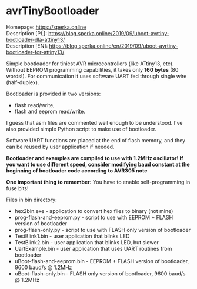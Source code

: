 avrTinyBootloader
=================
Homepage: https://sperka.online<br />
Description [PL]: https://blog.sperka.online/2019/09/uboot-avrtiny-bootloader-dla-attiny13/<br />
Description [EN]: https://blog.sperka.online/en/2019/09/uboot-avrtiny-bootloader-for-attiny13/

Simple bootloader for tiniest AVR microcontrollers (like ATtiny13, etc). Without EEPROM programming capabilities, it takes only **160 bytes** (80 words!). For communication it uses software UART fed through single wire (half-duplex).

Bootloader is provided in two versions:
* flash read/write,
* flash and eeprom read/write.

I guess that asm files are commented well enough to be understood. I've also provided simple Python script to make use of bootloader.

Software UART functions are placed at the end of flash memory, and they can be reused by user application if needed.

**Bootloader and examples are compiled to use with 1.2MHz oscillator! If you want to use different speed, consider modifying baud constant at the beginning of bootloader code according to AVR305 note**

**One important thing to remember:** You have to enable self-programming in fuse bits!

Files in bin directory:
* hex2bin.exe - application to convert hex files to binary (not mine)
* prog-flash-and-eeprom.py - script to use with EEPROM + FLASH version of bootloader
* prog-flash-only.py - script to use with FLASH only version of bootloader
* TestBlink1.bin - user application that blinks LED
* TestBlink2.bin - user application that blinks LED, but slower
* UartExample.bin - user application that uses UART routines from bootloader
* uBoot-flash-and-eeprom.bin - EEPROM + FLASH version of bootloader, 9600 baud/s @ 1.2MHz
* uBoot-flash-only.bin - FLASH only version of bootloader, 9600 baud/s @ 1.2MHz
